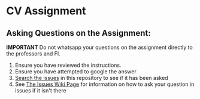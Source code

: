 # CV Assignment
## Asking Questions on the Assignment: 
**IMPORTANT**  Do not whatsapp your questions on the assignment directly to the professors and FI.

1.  Ensure you have reviewed the instructions.
2.  Ensure you have attempted to google the answer
3.  [Search the issues](issues) in this repository to see if it has been asked
4.  See [The Issues Wiki Page](wiki/Asking-for-Help-on-the-Forms-Assignment) for information on how to ask your question in issues if it isn't there
